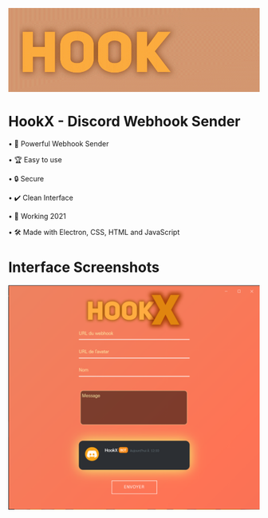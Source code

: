 ![alt text](https://github.com/pii-dev/hookx/blob/main/transparenthookx_2.gif "Logo Title Text 1")
# HookX - Discord Webhook Sender
• 🔌 Powerful Webhook Sender<br/>

• 🏆 Easy to use<br/>

• 🔒 Secure<br/>

• ✔️ Clean Interface<br/>

• 💎 Working 2021<br/>

• 🛠️ Made with Electron, CSS, HTML and JavaScript
<br/>
# Interface Screenshots
![alt text](https://github.com/pii-dev/hookx/blob/main/screenhookx.png "Logo Title Text 1")